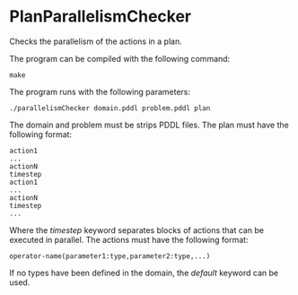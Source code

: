 # PlanParallelismChecker
Checks the parallelism of the actions in a plan.

The program can be compiled with the following command:

```
make
```

The program runs with the following parameters:
```
./parallelismChecker domain.pddl problem.pddl plan
```

The domain and problem must be strips PDDL files. The plan must have the following format:

```
action1
...
actionN
timestep
action1
...
actionN
timestep
...
```
Where the *timestep* keyword separates blocks of actions that can be executed in parallel. The actions must have the following format:

```
operator-name(parameter1:type,parameter2:type,...)
```

If no types have been defined in the domain, the *default* keyword can be used.
